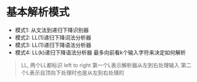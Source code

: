 # 基本解析模式

- 模式1: 从文法到递归下降识别器
- 模式2: LL(1)递归下降词法分析器
- 模式3: LL(1)递归下降语法分析器
- 模式4: LL(k)递归下降语法分析器 最多向前看k个输入字符来决定如何解析


> LL, 两个LL都标识 left to right
> 第一个L表示解析器从左到右处理输入
> 第二个L表示自顶向下处理时也是从左到右处理的


